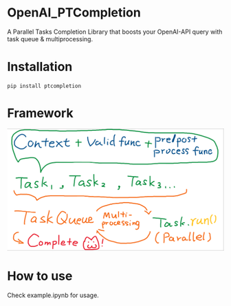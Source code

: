 # OpenAI_PTCompletion
A Parallel Tasks Completion Library that boosts your OpenAI-API query with task queue &amp; multiprocessing.

# Installation
```
pip install ptcompletion
```

# Framework
![Framework Picture](images/framework.png)

# How to use
Check example.ipynb for usage.
